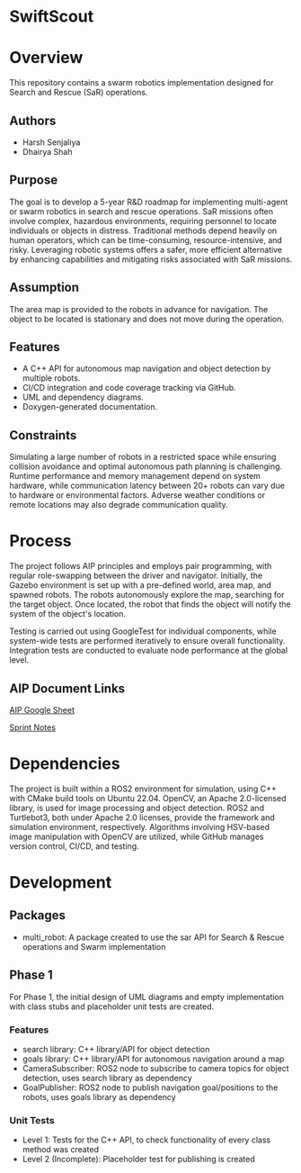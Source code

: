 # SwiftScout

# Overview
This repository contains a swarm robotics implementation designed for Search and Rescue (SaR) operations.

## Authors
 - Harsh Senjaliya
 - Dhairya Shah

## Purpose 
The goal is to develop a 5-year R&D roadmap for implementing multi-agent or swarm robotics in search and rescue operations. SaR missions often involve complex, hazardous environments, requiring personnel to locate individuals or objects in distress. Traditional methods depend heavily on human operators, which can be time-consuming, resource-intensive, and risky. Leveraging robotic systems offers a safer, more efficient alternative by enhancing capabilities and mitigating risks associated with SaR missions.

## Assumption
The area map is provided to the robots in advance for navigation.
The object to be located is stationary and does not move during the operation.

## Features
 - A C++ API for autonomous map navigation and object detection by multiple robots.
 - CI/CD integration and code coverage tracking via GitHub.
 - UML and dependency diagrams.
 - Doxygen-generated documentation.

## Constraints
Simulating a large number of robots in a restricted space while ensuring collision avoidance and optimal autonomous path planning is challenging. Runtime performance and memory management depend on system hardware, while communication latency between 20+ robots can vary due to hardware or environmental factors. Adverse weather conditions or remote locations may also degrade communication quality.
# Process
The project follows AIP principles and employs pair programming, with regular role-swapping between the driver and navigator. Initially, the Gazebo environment is set up with a pre-defined world, area map, and spawned robots. The robots autonomously explore the map, searching for the target object. Once located, the robot that finds the object will notify the system of the object's location.

Testing is carried out using GoogleTest for individual components, while system-wide tests are performed iteratively to ensure overall functionality. Integration tests are conducted to evaluate node performance at the global level.


## AIP Document Links
[AIP Google Sheet](https://docs.google.com/spreadsheets/d/1K__smf05IeHZDRuQ_w7mCyBxsAQL_khGKTmJnTKZrJA/edit?usp=sharing)

[Sprint Notes](https://docs.google.com/document/d/1Fy3jsI4zflh32w8KlTzDQFwrvc6luE-MJg53ZJx5ot4/edit?usp=sharing)

# Dependencies
The project is built within a ROS2 environment for simulation, using C++ with CMake build tools on Ubuntu 22.04. OpenCV, an Apache 2.0-licensed library, is used for image processing and object detection. ROS2 and Turtlebot3, both under Apache 2.0 licenses, provide the framework and simulation environment, respectively. Algorithms involving HSV-based image manipulation with OpenCV are utilized, while GitHub manages version control, CI/CD, and testing.


# Development
## Packages
 - multi_robot: A package created to use the sar API for Search & Rescue operations and Swarm implementation

## Phase 1
For Phase 1, the initial design of UML diagrams and empty implementation with class stubs and placeholder unit tests are created.

### Features
 - search library: C++ library/API for object detection
 - goals library: C++ library/API for autonomous navigation around a map
 - CameraSubscriber: ROS2 node to subscribe to camera topics for object detection, uses search library as dependency
 - GoalPublisher: ROS2 node to publish navigation goal/positions to the robots, uses goals library as dependency

### Unit Tests
 - Level 1: Tests for the C++ API, to check functionality of every class method was created
 - Level 2 (Incomplete): Placeholder test for publishing is created
